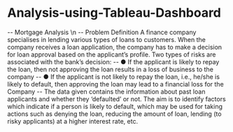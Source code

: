 # Analysis-using-Tableau-Dashboard
-- Mortgage Analysis \n
-- Problem Definition
A finance company specialises in lending various types of loans to
customers. When the company receives a loan application, the company has to
make a decision for loan approval based on the applicant’s profile. Two types
of risks are associated with the bank’s decision:
-- ● If the applicant is likely to repay the loan, then not approving the loan
results in a loss of business to the company
-- ● If the applicant is not likely to repay the loan, i.e., he/she is likely to default,
then approving the loan may lead to a financial loss for the Company
-- The data given contains the information about past loan applicants and
whether they ‘defaulted’ or not. The aim is to identify factors which indicate if
a person is likely to default, which may be used for taking actions such as
denying the loan, reducing the amount of loan, lending (to risky applicants) at
a higher interest rate, etc.
